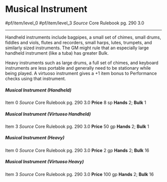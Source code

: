 # Musical Instrument
#pf/item/level_0 #pf/item/level_3
*Source* Core Rulebook pg. 290 3.0

---
Handheld instruments include bagpipes, a small set of chimes, small drums, fiddles and viols, flutes and recorders, small harps, lutes, trumpets, and similarly sized instruments. The GM might rule that an especially large handheld instrument (like a tuba) has greater Bulk.

Heavy instruments such as large drums, a full set of chimes, and keyboard instruments are less portable and generally need to be stationary while being played. A virtuoso instrument gives a +1 item bonus to Performance checks using that instrument.

##### Musical Instrument (Handheld)
Item 0
*Source* Core Rulebook pg. 290 3.0
**Price** 8 sp
**Hands** 2; **Bulk** 1

##### Musical Instrument (Virtuoso Handheld)
Item 3
*Source* Core Rulebook pg. 290 3.0
**Price** 50 gp
**Hands** 2; **Bulk** 1

##### Musical Instrument (Heavy)
Item 0
*Source* Core Rulebook pg. 290 3.0
**Price** 2 gp
**Hands** 2; **Bulk** 16

##### Musical Instrument (Virtuoso Heavy)
Item 3
*Source* Core Rulebook pg. 290 3.0
**Price** 100 gp
**Hands** 2; **Bulk** 16